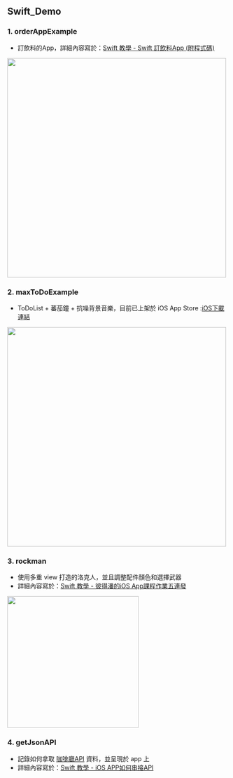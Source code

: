 ## Swift_Demo

### 1. orderAppExample

* 訂飲料的App，詳細內容寫於：[Swift 教學 - Swift 訂飲料App (附程式碼)](https://www.maxlist.xyz/2019/09/08/swift-drink-app/)


<img src="https://github.com/hsuanchi/Swift_Demo/blob/master/img/swiftOrderApp.png" width="500">

### 2. maxToDoExample

* ToDoList + 蕃茄鐘 + 抗噪背景音樂，目前已上架於 iOS App Store :[iOS下載連結](https://apps.apple.com/us/app/yourapp/id1465690645)

<img src="https://github.com/hsuanchi/Swift_Demo/blob/master/img/maxtodoApp.png" width="500">

### 3. rockman

* 使用多重 view 打造的洛克人，並且調整配件顏色和選擇武器
* 詳細內容寫於：[Swift 教學 - 彼得潘的iOS App課程作業五連發](https://www.maxlist.xyz/2019/08/18/swift-peter-hw01/)

<img src="https://github.com/hsuanchi/Swift_Demo/blob/master/img/rockman.gif" width="300">


### 4. getJsonAPI	

* 記錄如何拿取 [咖啡廳API](https://cafenomad.tw) 資料，並呈現於 app 上
* 詳細內容寫於：[Swift 教學 - iOS APP如何串接API](https://www.maxlist.xyz/2019/08/25/swift-get-api/)
